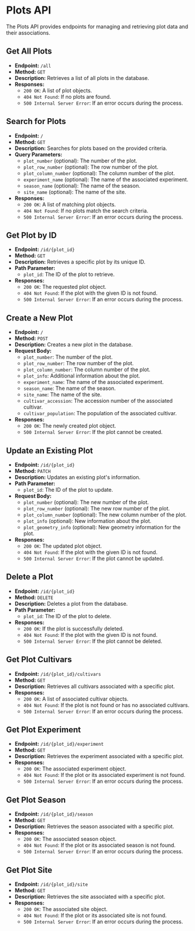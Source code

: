 # Plots API

The Plots API provides endpoints for managing and retrieving plot data and their associations.

## Get All Plots

- **Endpoint:** `/all`
- **Method:** `GET`
- **Description:** Retrieves a list of all plots in the database.
- **Responses:**
  - `200 OK`: A list of plot objects.
  - `404 Not Found`: If no plots are found.
  - `500 Internal Server Error`: If an error occurs during the process.

## Search for Plots

- **Endpoint:** `/`
- **Method:** `GET`
- **Description:** Searches for plots based on the provided criteria.
- **Query Parameters:**
  - `plot_number` (optional): The number of the plot.
  - `plot_row_number` (optional): The row number of the plot.
  - `plot_column_number` (optional): The column number of the plot.
  - `experiment_name` (optional): The name of the associated experiment.
  - `season_name` (optional): The name of the season.
  - `site_name` (optional): The name of the site.
- **Responses:**
  - `200 OK`: A list of matching plot objects.
  - `404 Not Found`: If no plots match the search criteria.
  - `500 Internal Server Error`: If an error occurs during the process.

## Get Plot by ID

- **Endpoint:** `/id/{plot_id}`
- **Method:** `GET`
- **Description:** Retrieves a specific plot by its unique ID.
- **Path Parameter:**
  - `plot_id`: The ID of the plot to retrieve.
- **Responses:**
  - `200 OK`: The requested plot object.
  - `404 Not Found`: If the plot with the given ID is not found.
  - `500 Internal Server Error`: If an error occurs during the process.

## Create a New Plot

- **Endpoint:** `/`
- **Method:** `POST`
- **Description:** Creates a new plot in the database.
- **Request Body:**
  - `plot_number`: The number of the plot.
  - `plot_row_number`: The row number of the plot.
  - `plot_column_number`: The column number of the plot.
  - `plot_info`: Additional information about the plot.
  - `experiment_name`: The name of the associated experiment.
  - `season_name`: The name of the season.
  - `site_name`: The name of the site.
  - `cultivar_accession`: The accession number of the associated cultivar.
  - `cultivar_population`: The population of the associated cultivar.
- **Responses:**
  - `200 OK`: The newly created plot object.
  - `500 Internal Server Error`: If the plot cannot be created.

## Update an Existing Plot

- **Endpoint:** `/id/{plot_id}`
- **Method:** `PATCH`
- **Description:** Updates an existing plot's information.
- **Path Parameter:**
  - `plot_id`: The ID of the plot to update.
- **Request Body:**
  - `plot_number` (optional): The new number of the plot.
  - `plot_row_number` (optional): The new row number of the plot.
  - `plot_column_number` (optional): The new column number of the plot.
  - `plot_info` (optional): New information about the plot.
  - `plot_geometry_info` (optional): New geometry information for the plot.
- **Responses:**
  - `200 OK`: The updated plot object.
  - `404 Not Found`: If the plot with the given ID is not found.
  - `500 Internal Server Error`: If the plot cannot be updated.

## Delete a Plot

- **Endpoint:** `/id/{plot_id}`
- **Method:** `DELETE`
- **Description:** Deletes a plot from the database.
- **Path Parameter:**
  - `plot_id`: The ID of the plot to delete.
- **Responses:**
  - `200 OK`: If the plot is successfully deleted.
  - `404 Not Found`: If the plot with the given ID is not found.
  - `500 Internal Server Error`: If the plot cannot be deleted.

## Get Plot Cultivars

- **Endpoint:** `/id/{plot_id}/cultivars`
- **Method:** `GET`
- **Description:** Retrieves all cultivars associated with a specific plot.
- **Responses:**
  - `200 OK`: A list of associated cultivar objects.
  - `404 Not Found`: If the plot is not found or has no associated cultivars.
  - `500 Internal Server Error`: If an error occurs during the process.

## Get Plot Experiment

- **Endpoint:** `/id/{plot_id}/experiment`
- **Method:** `GET`
- **Description:** Retrieves the experiment associated with a specific plot.
- **Responses:**
  - `200 OK`: The associated experiment object.
  - `404 Not Found`: If the plot or its associated experiment is not found.
  - `500 Internal Server Error`: If an error occurs during the process.

## Get Plot Season

- **Endpoint:** `/id/{plot_id}/season`
- **Method:** `GET`
- **Description:** Retrieves the season associated with a specific plot.
- **Responses:**
  - `200 OK`: The associated season object.
  - `404 Not Found`: If the plot or its associated season is not found.
  - `500 Internal Server Error`: If an error occurs during the process.

## Get Plot Site

- **Endpoint:** `/id/{plot_id}/site`
- **Method:** `GET`
- **Description:** Retrieves the site associated with a specific plot.
- **Responses:**
  - `200 OK`: The associated site object.
  - `404 Not Found`: If the plot or its associated site is not found.
  - `500 Internal Server Error`: If an error occurs during the process.
